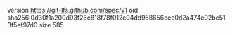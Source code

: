 version https://git-lfs.github.com/spec/v1
oid sha256:0d30f1a200d93f28c818f78f012c94dd958656eee0d2a474e02be513f5ef97d0
size 585
